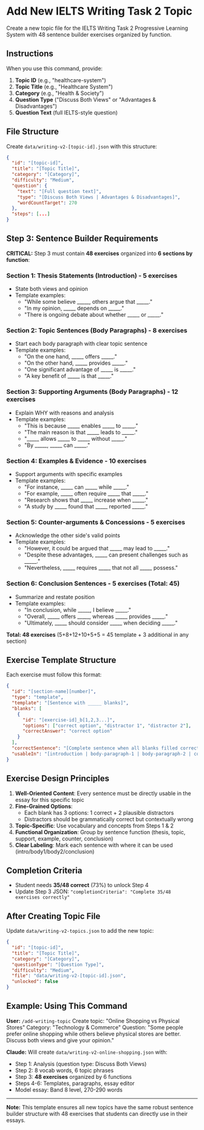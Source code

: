 # Add New IELTS Writing Task 2 Topic

Create a new topic file for the IELTS Writing Task 2 Progressive Learning System with 48 sentence builder exercises organized by function.

## Instructions

When you use this command, provide:
1. **Topic ID** (e.g., "healthcare-system")
2. **Topic Title** (e.g., "Healthcare System")
3. **Category** (e.g., "Health & Society")
4. **Question Type** ("Discuss Both Views" or "Advantages & Disadvantages")
5. **Question Text** (full IELTS-style question)

## File Structure

Create `data/writing-v2-[topic-id].json` with this structure:

```json
{
  "id": "[topic-id]",
  "title": "[Topic Title]",
  "category": "[Category]",
  "difficulty": "Medium",
  "question": {
    "text": "[Full question text]",
    "type": "[Discuss Both Views | Advantages & Disadvantages]",
    "wordCountTarget": 270
  },
  "steps": [...]
}
```

## Step 3: Sentence Builder Requirements

**CRITICAL:** Step 3 must contain **48 exercises** organized into **6 sections by function**:

### Section 1: Thesis Statements (Introduction) - 5 exercises
- State both views and opinion
- Template examples:
  - "While some believe _____, others argue that _____."
  - "In my opinion, _____ depends on _____."
  - "There is ongoing debate about whether _____ or _____."

### Section 2: Topic Sentences (Body Paragraphs) - 8 exercises
- Start each body paragraph with clear topic sentence
- Template examples:
  - "On the one hand, _____ offers _____."
  - "On the other hand, _____ provides _____."
  - "One significant advantage of _____ is _____."
  - "A key benefit of _____ is that _____."

### Section 3: Supporting Arguments (Body Paragraphs) - 12 exercises
- Explain WHY with reasons and analysis
- Template examples:
  - "This is because _____ enables _____ to _____."
  - "The main reason is that _____ leads to _____."
  - "_____ allows _____ to _____ without _____."
  - "By _____, _____ can _____."

### Section 4: Examples & Evidence - 10 exercises
- Support arguments with specific examples
- Template examples:
  - "For instance, _____ can _____ while _____."
  - "For example, _____ often require _____ that _____."
  - "Research shows that _____ increase when _____."
  - "A study by _____ found that _____ reported _____."

### Section 5: Counter-arguments & Concessions - 5 exercises
- Acknowledge the other side's valid points
- Template examples:
  - "However, it could be argued that _____ may lead to _____."
  - "Despite these advantages, _____ can present challenges such as _____."
  - "Nevertheless, _____ requires _____ that not all _____ possess."

### Section 6: Conclusion Sentences - 5 exercises (Total: 45)
- Summarize and restate position
- Template examples:
  - "In conclusion, while _____, I believe _____."
  - "Overall, _____ offers _____, whereas _____ provides _____."
  - "Ultimately, _____ should consider _____ when deciding _____."

**Total: 48 exercises** (5+8+12+10+5+5 = 45 template + 3 additional in any section)

## Exercise Template Structure

Each exercise must follow this format:

```json
{
  "id": "[section-name][number]",
  "type": "template",
  "template": "[Sentence with _____ blanks]",
  "blanks": [
    {
      "id": "[exercise-id]_b[1,2,3...]",
      "options": ["correct option", "distractor 1", "distractor 2"],
      "correctAnswer": "correct option"
    }
  ],
  "correctSentence": "[Complete sentence when all blanks filled correctly]",
  "usableIn": "[introduction | body-paragraph-1 | body-paragraph-2 | conclusion]"
}
```

## Exercise Design Principles

1. **Well-Oriented Content**: Every sentence must be directly usable in the essay for this specific topic
2. **Fine-Grained Options**:
   - Each blank has 3 options: 1 correct + 2 plausible distractors
   - Distractors should be grammatically correct but contextually wrong
3. **Topic-Specific**: Use vocabulary and concepts from Steps 1 & 2
4. **Functional Organization**: Group by sentence function (thesis, topic, support, example, counter, conclusion)
5. **Clear Labeling**: Mark each sentence with where it can be used (intro/body1/body2/conclusion)

## Completion Criteria

- Student needs **35/48 correct** (73%) to unlock Step 4
- Update Step 3 JSON: `"completionCriteria": "Complete 35/48 exercises correctly"`

## After Creating Topic File

Update `data/writing-v2-topics.json` to add the new topic:

```json
{
  "id": "[topic-id]",
  "title": "[Topic Title]",
  "category": "[Category]",
  "questionType": "[Question Type]",
  "difficulty": "Medium",
  "file": "data/writing-v2-[topic-id].json",
  "unlocked": false
}
```

## Example: Using This Command

**User:** `/add-writing-topic`
Create topic: "Online Shopping vs Physical Stores"
Category: "Technology & Commerce"
Question: "Some people prefer online shopping while others believe physical stores are better. Discuss both views and give your opinion."

**Claude:** Will create `data/writing-v2-online-shopping.json` with:
- Step 1: Analysis (question type: Discuss Both Views)
- Step 2: 8 vocab words, 6 topic phrases
- Step 3: **48 exercises** organized by 6 functions
- Steps 4-6: Templates, paragraphs, essay editor
- Model essay: Band 8 level, 270-290 words

---

**Note:** This template ensures all new topics have the same robust sentence builder structure with 48 exercises that students can directly use in their essays.
